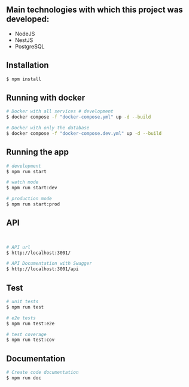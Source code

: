 ## Main technologies with which this project was developed:

- NodeJS
- NestJS
- PostgreSQL

## Installation

```bash
$ npm install
```

## Running with docker

```bash
# Docker with all services # development
$ docker compose -f "docker-compose.yml" up -d --build

# Docker with only the database
$ docker compose -f "docker-compose.dev.yml" up -d --build


```

## Running the app

```bash
# development
$ npm run start

# watch mode
$ npm run start:dev

# production mode
$ npm run start:prod
```

## API

```bash


# API url
$ http://localhost:3001/

# API Documentation with Swagger
$ http://localhost:3001/api

```

## Test

```bash
# unit tests
$ npm run test

# e2e tests
$ npm run test:e2e

# test coverage
$ npm run test:cov
```

## Documentation

```bash
# Create code documentation
$ npm run doc
```
